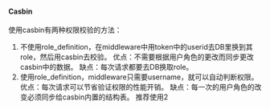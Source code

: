 #### Casbin
使用casbin有两种权限校验的方法：
1. 不使用role_definition，在middleware中用token中的userid去DB里换到其role，然后用casbin去校验。
优点：不需要根据用户角色的更改而同步更改casbin中的数据。
缺点：每次请求都要去DB换取role。
2. 使用role_definition，middleware只需要username，就可以自动判断权限。
优点：每次请求可以节省验证权限的性能开销。
缺点：每一次的用户角色的改变必须同步给casbin内置的结构表。
推荐使用2